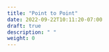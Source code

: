 ```yaml
---
title: "Point to Point"
date: 2022-09-22T10:11:20-07:00
draft: true
description: " "
weight: 0
---
```


